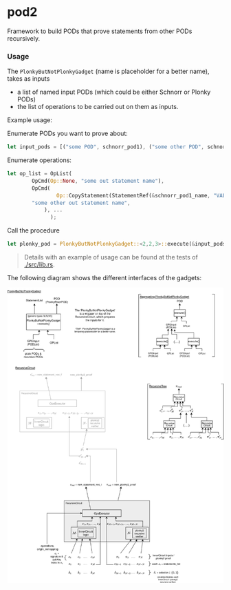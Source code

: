 # pod2
Framework to build PODs that prove statements from other PODs recursively.


### Usage

The `PlonkyButNotPlonkyGadget` (name is placeholder for a better name), takes as inputs

- a list of named input PODs (which could be either Schnorr or Plonky PODs)
- the list of operations to be carried out on them as inputs.


Example usage:

Enumerate PODs you want to prove about:
```rust
let input_pods = [("some POD", schnorr_pod1), ("some other POD", schnorr_pod2)];
```

Enumerate operations:
```rust
let op_list = OpList(
        OpCmd(Op::None, "some out statement name"),
        OpCmd(
                Op::CopyStatement(StatementRef(&schnorr_pod1_name, "VALUEOF:s2")),
        "some other out statement name",
            ), ...
              );
```

Call the procedure
```rust
let plonky_pod = PlonkyButNotPlonkyGadget::<2,2,3>::execute(&input_pods, &op_list)?;
```

> Details with an example of usage can be found at the tests of [./src/lib.rs](./src/lib.rs).


The following diagram shows the different interfaces of the gadgets:

![](POD-recursion.drawio.png)
